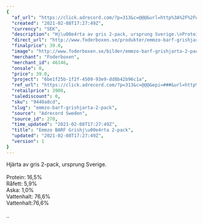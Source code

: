 ```yaml
---
{
  "af_url": "https://click.adrecord.com/?p=313&c=@@@&url=http%3A%2F%2Fwww.foderboxen.se%2Fprodukter%2Femmzo-barf-grishjarta-2-pack%2C555",
  "created": "2021-02-08T17:27:49Z",
  "currency": "SEK",
  "description": "Hj\u00e4rta av gris 2-pack, ursprung Sverige.\nProtein: 16,5%\nR\u00e5fett: 5,9%\nAska: 1,0%\nVattenhalt: 76,6%\nVattenhalt:76,6%\n..",
  "direct_url": "http://www.foderboxen.se/produkter/emmzo-barf-grishjarta-2-pack,555",
  "finalprice": 39.0,
  "image": "http://www.foderboxen.se/bilder/emmzo-barf-grishjarta-2-pack-555.png",
  "merchant": "Foderboxen",
  "merchant_id": 46146,
  "onsale": 0,
  "price": 39.0,
  "project": "6be1f25b-1f2f-4509-93e9-dd8b42b96c1a",
  "ref_url": "https://click.adrecord.com/?p=313&c=@@@&epi=###&url=http%3A%2F%2Fwww.foderboxen.se%2Fprodukter%2Femmzo-barf-grishjarta-2-pack%2C555",
  "retailprice": 3900,
  "salediscount": 0,
  "sku": "9440a8cd",
  "slug": "emmzo-barf-grishjarta-2-pack",
  "source": "Adrecord Sweden",
  "source_id": 270,
  "time_updated": "2021-02-08T17:27:49Z",
  "title": "Emmzo BARF Grishj\u00e4rta 2-pack",
  "updated": "2021-02-08T17:27:49Z",
  "version": 1
}
---
```


<p> Hjärta av gris 2-pack, ursprung Sverige.<br><br>Protein: 16,5%<br>Råfett: 5,9%<br>Aska: 1,0%<br>Vattenhalt: 76,6%<br>Vattenhalt:76,6%<br><br>..</p>
